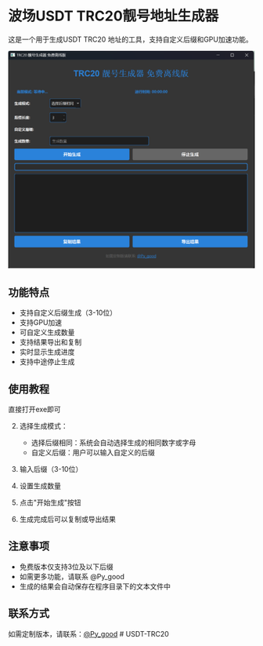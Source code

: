# 波场USDT TRC20靓号地址生成器

这是一个用于生成USDT TRC20 地址的工具，支持自定义后缀和GPU加速功能。

![Uploading {](https://github.com/pygood888/USDT-TRC20/blob/main/%E4%B8%BB%E7%95%8C%E9%9D%A2.png)

## 功能特点

- 支持自定义后缀生成（3-10位）
- 支持GPU加速
- 可自定义生成数量
- 支持结果导出和复制
- 实时显示生成进度
- 支持中途停止生成

## 使用教程
直接打开exe即可

2. 选择生成模式：
   - 选择后缀相同：系统会自动选择生成的相同数字或字母
   - 自定义后缀：用户可以输入自定义的后缀

3. 输入后缀（3-10位）
4. 设置生成数量
5. 点击"开始生成"按钮
6. 生成完成后可以复制或导出结果

## 注意事项

- 免费版本仅支持3位及以下后缀
- 如需更多功能，请联系 @Py_good
- 生成的结果会自动保存在程序目录下的文本文件中

## 联系方式

如需定制版本，请联系：[@Py_good](https://t.me/Py_good) # USDT-TRC20
